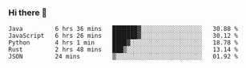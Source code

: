 ### Hi there 👋

<!--START_SECTION:waka-->
```text
Java         6 hrs 36 mins   ███████▓░░░░░░░░░░░░░░░░░   30.88 % 
JavaScript   6 hrs 26 mins   ███████▓░░░░░░░░░░░░░░░░░   30.12 % 
Python       4 hrs 1 min     ████▓░░░░░░░░░░░░░░░░░░░░   18.78 % 
Rust         2 hrs 48 mins   ███▒░░░░░░░░░░░░░░░░░░░░░   13.14 % 
JSON         24 mins         ▒░░░░░░░░░░░░░░░░░░░░░░░░   01.92 % 
```
<!--END_SECTION:waka-->

<!--
**Abingcbc/Abingcbc** is a ✨ _special_ ✨ repository because its `README.md` (this file) appears on your GitHub profile.

Here are some ideas to get you started:

- 🔭 I’m currently working on ...
- 🌱 I’m currently learning ...
- 👯 I’m looking to collaborate on ...
- 🤔 I’m looking for help with ...
- 💬 Ask me about ...
- 📫 How to reach me: ...
- 😄 Pronouns: ...
- ⚡ Fun fact: ...

![Top Langs](https://github-readme-stats.vercel.app/api/top-langs/?username=abingcbc&count_private=true)
![Abing's github stats](https://github-readme-stats.vercel.app/api?username=abingcbc&count_private=true&show_icons=true&theme=dark)

-->

